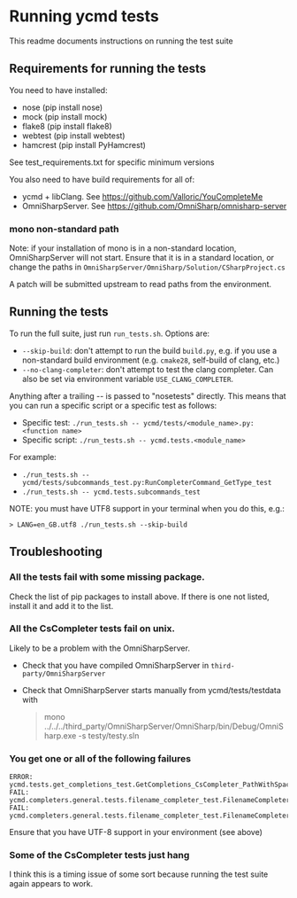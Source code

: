 # Running ycmd tests

This readme documents instructions on running the test suite

## Requirements for running the tests

You need to have installed:

* nose (pip install nose)
* mock (pip install mock)
* flake8 (pip install flake8)
* webtest (pip install webtest)
* hamcrest (pip install PyHamcrest)

See test_requirements.txt for specific minimum versions

You also need to have build requirements for all of:

* ycmd + libClang. See https://github.com/Valloric/YouCompleteMe
* OmniSharpServer. See https://github.com/OmniSharp/omnisharp-server

### mono non-standard path

Note: if your installation of mono is in a non-standard location,
OmniSharpServer will not start. Ensure that it is in a standard location, or
change the paths in `OmniSharpServer/OmniSharp/Solution/CSharpProject.cs`

A patch will be submitted upstream to read paths from the environment.

## Running the tests

To run the full suite, just run `run_tests.sh`. Options are:

* `--skip-build`: don't attempt to run the build `build.py`, e.g. if you use
a non-standard build environment (e.g. `cmake28`, self-build of clang, etc.)
* `--no-clang-completer`: don't attempt to test the clang completer. Can also
be set via environment variable `USE_CLANG_COMPLETER`.

Anything after a trailing -- is passed to "nosetests" directly. This means that
you can run a specific script or a specific test as follows:

* Specific test: `./run_tests.sh -- ycmd/tests/<module_name>.py:<function name>`
* Specific script: `./run_tests.sh -- ycmd.tests.<module_name>`

For example:

* `./run_tests.sh -- ycmd/tests/subcommands_test.py:RunCompleterCommand_GetType_test`
* `./run_tests.sh -- ycmd.tests.subcommands_test`

NOTE: you must have UTF8 support in your terminal when you do this, e.g.:

    > LANG=en_GB.utf8 ./run_tests.sh --skip-build

## Troubleshooting

### All the tests fail with some missing package.

Check the list of pip packages to install above. If there is one not listed,
install it and add it to the list.

### All the CsCompleter tests fail on unix.

Likely to be a problem with the OmniSharpServer.

* Check that you have compiled OmniSharpServer in `third-party/OmniSharpServer`
* Check that OmniSharpServer starts manually from ycmd/tests/testdata with

    > mono ../../../third_party/OmniSharpServer/OmniSharp/bin/Debug/OmniSharp.exe -s testy/testy.sln

### You get one or all of the following failures

    ERROR: ycmd.tests.get_completions_test.GetCompletions_CsCompleter_PathWithSpace_test
    FAIL: ycmd.completers.general.tests.filename_completer_test.FilenameCompleter_test.QuotedIncludeCompletion_test
    FAIL: ycmd.completers.general.tests.filename_completer_test.FilenameCompleter_test.SystemPathCompletion_test

Ensure that you have UTF-8 support in your environment (see above)

### Some of the CsCompleter tests just hang

I think this is a timing issue of some sort because running the test suite
again appears to work.

